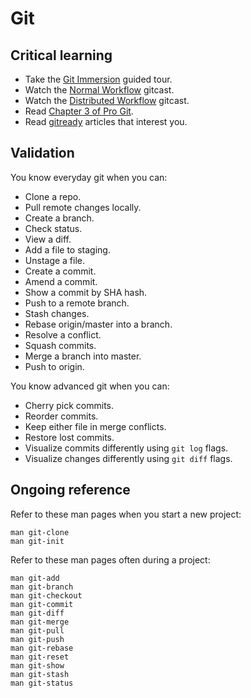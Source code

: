 Git
===

Critical learning
-----------------

* Take the [Git Immersion](http://gitimmersion.com) guided tour.
* Watch the [Normal Workflow](http://blip.tv/scott-chacon/c2-normal-workflow-4113486)
  gitcast.
* Watch the [Distributed Workflow](http://blip.tv/scott-chacon/c8-dist-workflow-4113615)
  gitcast.
* Read [Chapter 3 of Pro Git](http://git-scm.com/book/ch3-0.html).
* Read [gitready](http://gitready.com) articles that interest you.

Validation
----------

You know everyday git when you can:

* Clone a repo.
* Pull remote changes locally.
* Create a branch.
* Check status.
* View a diff.
* Add a file to staging.
* Unstage a file.
* Create a commit.
* Amend a commit.
* Show a commit by SHA hash.
* Push to a remote branch.
* Stash changes.
* Rebase origin/master into a branch.
* Resolve a conflict.
* Squash commits.
* Merge a branch into master.
* Push to origin.

You know advanced git when you can:

* Cherry pick commits.
* Reorder commits.
* Keep either file in merge conflicts.
* Restore lost commits.
* Visualize commits differently using `git log` flags.
* Visualize changes differently using `git diff` flags.

Ongoing reference
-----------------

Refer to these man pages when you start a new project:

```shell
man git-clone
man git-init
```

Refer to these man pages often during a project:

```shell
man git-add
man git-branch
man git-checkout
man git-commit
man git-diff
man git-merge
man git-pull
man git-push
man git-rebase
man git-reset
man git-show
man git-stash
man git-status
```

